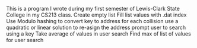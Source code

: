 This is a program I wrote during my first semester of Lewis-Clark State College in my CS213 class. 
Create empty list
Fill list values with .dat index
Use Modulo hashing to convert key to address
for each collision use a quadratic or linear solution to re-asign the address
prompt user to search using a key
Take average of values in user search
Find max of list of values for user search
